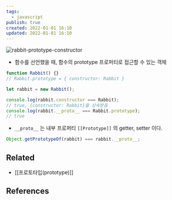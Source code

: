 ```yaml
---
tags:
  - javascript
publish: true
created: 2022-01-01 16:10
updated: 2022-01-01 16:10
---
```


![rabbit-prototype-constructor](https://ko.javascript.info/article/function-prototype/rabbit-prototype-constructor.svg)

- 함수를 선언했을 때, 함수의 prototype 프로퍼티로 접근할 수 있는 객체

```js
function Rabbit() {}
// Rabbit.prototype = { constructor: Rabbit }

let rabbit = new Rabbit();

console.log(rabbit.constructor === Rabbit); 
// true, {constructor: Rabbit}을 상속받음
console.log(rabbit.__proto__ === Rabbit.prototype); 
// true
```

- `__proto__` 는 내부 프로퍼티 `[[Prototype]]` 의 getter, setter 이다.

```js
Object.getPrototypeOf(rabbit) === rabbit.__proto__;
```

## Related

- [[프로토타입(prototype)]]

## References

